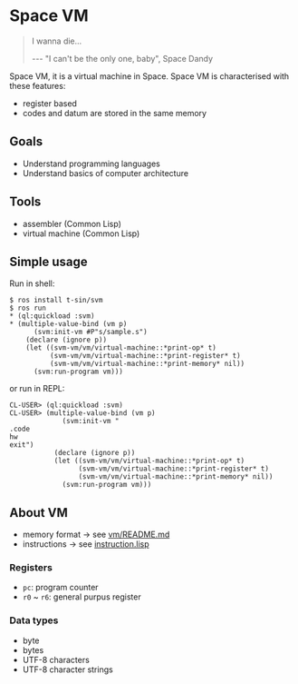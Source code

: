 # Space VM

> I wanna die...
> 
> --- "I can't be the only one, baby", Space Dandy

Space VM, it is a virtual machine in Space. Space VM is characterised with these features:

- register based
- codes and datum are stored in the same memory


## Goals

- Understand programming languages
- Understand basics of computer architecture


## Tools

- assembler (Common Lisp)
- virtual machine (Common Lisp)

## Simple usage

Run in shell:

```
$ ros install t-sin/svm
$ ros run
* (ql:quickload :svm)
* (multiple-value-bind (vm p)
      (svm:init-vm #P"s/sample.s")
    (declare (ignore p))
    (let ((svm-vm/vm/virtual-machine::*print-op* t)
          (svm-vm/vm/virtual-machine::*print-register* t)
          (svm-vm/vm/virtual-machine::*print-memory* nil))
      (svm:run-program vm)))
```

or run in REPL:

```
CL-USER> (ql:quickload :svm)
CL-USER> (multiple-value-bind (vm p)
             (svm:init-vm "
.code
hw
exit")
           (declare (ignore p))
           (let ((svm-vm/vm/virtual-machine::*print-op* t)
                 (svm-vm/vm/virtual-machine::*print-register* t)
                 (svm-vm/vm/virtual-machine::*print-memory* nil))
             (svm:run-program vm)))
```

## About VM

- memory format -> see [vm/README.md](vm/README.md)
- instructions -> see [instruction.lisp](instruction.lisp)

### Registers

- `pc`: program counter
- `r0` ~ `r6`: general purpus register

### Data types

- byte
- bytes
- UTF-8 characters
- UTF-8 character strings
